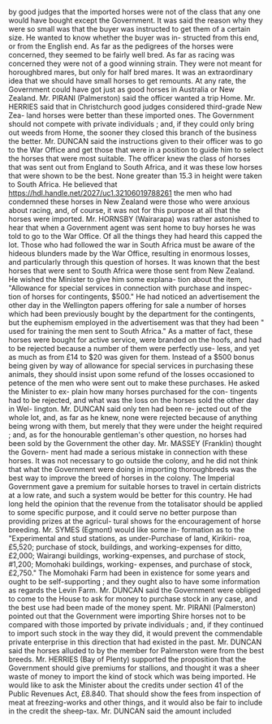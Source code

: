 by good judges that the imported horses were not of the class that any one would have bought except the Government. It was said the reason why they were so small was that the buyer was instructed to get them of a certain size. He wanted to know whether the buyer was in- structed from this end, or from the English end. As far as the pedigrees of the horses were concerned, they seemed to be fairly well bred. As far as racing was concerned they were not of a good winning strain. They were not meant for horoughbred mares, but only for half bred mares. It was an extraordinary idea that we should have small horses to get remounts. At any rate, the Government could have got just as good horses in Australia or New Zealand. Mr. PIRANI (Palmerston) said the officer wanted a trip Home. Mr. HERRIES said that in Christchurch good judges considered third-grade New Zea- land horses were better than these imported ones. The Government should not compete with private individuals ; and, if they could only bring out weeds from Home, the sooner they closed this branch of the business the better. Mr. DUNCAN said the instructions given to their officer was to go to the War Office and get those that were in a position to guide him to select the horses that were most suitable. The officer knew the class of horses that was sent out from England to South Africa, and it was these low horses that were shown to be the best. None greater than 15.3 in height were taken to South Africa. He believed that https://hdl.handle.net/2027/uc1.32106019788261 the men who had condemned these horses in New Zealand were those who were anxious about racing, and, of course, it was not for this purpose at all that the horses were imported. Mr. HORNSBY (Wairarapa) was rather astonished to hear that when a Government agent was sent home to buy horses he was told to go to the War Office. Of all the things they had heard this capped the lot. Those who had followed the war in South Africa must be aware of the hideous blunders made by the War Office, resulting in enormous losses, and particularly through this question of horses. It was known that the best horses that were sent to South Africa were those sent from New Zealand. He wished the Minister to give him some explana- tion about the item, "Allowance for special services in connection with purchase and inspec- tion of horses for contingents, $500." He had noticed an advertisement the other day in the Wellington papers offering for sale a number of horses which had been previously bought by the department for the contingents, but the euphemism employed in the advertisement was that they had been " used for training the men sent to South Africa." As a matter of fact, these horses were bought for active service, were branded on the hoofs, and had to be rejected because a number of them were perfectly use- less, and yet as much as from £14 to $20 was given for them. Instead of a $500 bonus being given by way of allowance for special services in purchasing these animals, they should insist upon some refund of the losses occasioned to petence of the men who were sent out to make these purchases. He asked the Minister to ex- plain how many horses purchased for the con- tingents had to be rejected, and what was the loss on the horses sold the other day in Wel- lington. Mr. DUNCAN said only ten had been re- jected out of the whole lot, and, as far as he knew, none were rejected because of anything being wrong with them, but merely that they were under the height required ; and, as for the honourable gentleman's other question, no horses had been sold by the Government the other day. Mr. MASSEY (Franklin) thought the Govern- ment had made a serious mistake in connection with these horses. It was not necessary to go outside the colony, and he did not think that what the Government were doing in importing thoroughbreds was the best way to improve the breed of horses in the colony. The Imperial Government gave a premium for suitable horses to travel in certain districts at a low rate, and such a system would be better for this country. He had long held the opinion that the revenue from the totalisator should be applied to some specific purpose, and it could serve no better purpose than providing prizes at the agricul- tural shows for the encouragement of horse breeding. Mr. SYMES (Egmont) would like some in- formation as to the "Experimental and stud stations, as under-Purchase of land, Kirikiri- roa, £5,520; purchase of stock, buildings, and working-expenses for ditto, £2,000; Wairangi buildings, working-expenses, and purchase of stock, #1,200; Momohaki buildings, working- expenses, and purchase of stock, £2,750." The Momohaki Farm had been in existence for some years and ought to be self-supporting ; and they ought also to have some information as regards the Levin Farm. Mr. DUNCAN said the Government were obliged to come to the House to ask for money to purchase stock in any case, and the best use had been made of the money spent. Mr. PIRANI (Palmerston) pointed out that the Government were importing Shire horses not to be compared with those imported by private individuals ; and, if they continued to import such stock in the way they did, it would prevent the commendable private enterprise in this direction that had existed in the past. Mr. DUNCAN said the horses alluded to by the member for Palmerston were from the best breeds. Mr. HERRIES (Bay of Plenty) supported the proposition that the Government should give premiums for stallions, and thought it was a sheer waste of money to import the kind of stock which was being imported. He would like to ask the Minister about the credits under section 41 of the Public Revenues Act, £8.840. That should show the fees from inspection of meat at freezing-works and other things, and it would also be fair to include in the credit the sheep-tax. Mr. DUNCAN said the amount included 